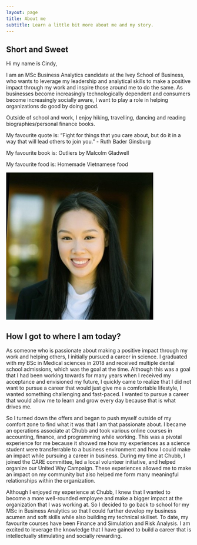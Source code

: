 ```yaml
---
layout: page
title: About me
subtitle: Learn a little bit more about me and my story.
---
```


## Short and Sweet

Hi my name is Cindy, 

I am an MSc Business Analytics candidate at the Ivey School of Business, who wants to leverage my leadership and analytical skills to make a positive impact through my work and inspire those around me to do the same. As businesses become increasingly technologically dependent and consumers become increasingly socially aware, I want to play a role in helping organizations do good by doing good.

Outside of school and work, I enjoy hiking, travelling, dancing and reading biographies/personal finance books. 

My favourite quote is: “Fight for things that you care about, but do it in a way that will lead others to join you.” - Ruth Bader Ginsburg

My favourite book is: Outliers by Malcolm Gladwell

My favourite food is: Homemade Vietnamese food 

![Anh Cindy Nguyen](assets/img/profile.jpg)


## How I got to where I am today?

As someone who is passionate about making a positive impact through my work and helping others, I initially pursued a career in science. I graduated with my BSc in Medical sciences in 2018 and received multiple dental school admissions, which was the goal at the time. Although this was a goal that I had been working towards for many years when I received my acceptance and envisioned my future, I quickly came to realize that I did not want to pursue a career that would just give me a comfortable lifestyle, I wanted something challenging and fast-paced. I wanted to pursue a career that would allow me to learn and grow every day because that is what drives me. 

So I turned down the offers and began to push myself outside of my comfort zone to find what it was that I am that passionate about. I became an operations associate at Chubb and took various online courses in accounting, finance, and programming while working. This was a pivotal experience for me because it showed me how my experiences as a science student were transferrable to a business environment and how I could make an impact while pursuing a career in business. During my time at Chubb, I joined the CARE committee, led a local volunteer initiative, and helped organize our United Way Campaign. These experiences allowed me to make an impact on my community but also helped me form many meaningful relationships within the organization. 

Although I enjoyed my experience at Chubb, I knew that I wanted to become a more well-rounded employee and make a bigger impact at the organization that I was working at. So I decided to go back to school for my MSc in Business Analytics so that I could further develop my business acumen and soft skills while also building my technical skillset. To date, my favourite courses have been Finance and Simulation and Risk Analysis. I am excited to leverage the knowledge that I have gained to build a career that is intellectually stimulating and socially rewarding. 
